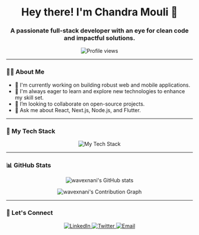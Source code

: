 <h1 align="center">Hey there! I'm Chandra Mouli 👋</h1>
<h3 align="center">A passionate full-stack developer with an eye for clean code and impactful solutions.</h3>

<div align="center">
  <img src="https://komarev.com/ghpvc/?username=wavexnani&color=blue" alt="Profile views" />
</div>

---

### 👨‍💻 About Me

- 🔭 I'm currently working on building robust web and mobile applications.
- 🌱 I'm always eager to learn and explore new technologies to enhance my skill set.
- 👯 I’m looking to collaborate on open-source projects.
- 💬 Ask me about React, Next.js, Node.js, and Flutter.

---

### 🚀 My Tech Stack

<p align="center">
  <img src="https://skillicons.dev/icons?i=js,ts,html,css,react,nextjs,nodejs,python,flask,dart,flutter,mysql,firebase,git,github,linux&perline=8" alt="My Tech Stack" />
</p>

---

### 📊 GitHub Stats

<p align="center">
  <img src="https://github-readme-stats.vercel.app/api?username=wavexnani&show_icons=true&theme=tokyonight&hide_border=true&border_radius=12&rank_icon=github" alt="wavexnani's GitHub stats" />
</p>
<p align="center">
  <img src="https://github-readme-activity-graph.vercel.app/graph?username=wavexnani&theme=tokyo-night&area=true&hide_border=true" alt="wavexnani's Contribution Graph" />
</p>

---

### 🤝 Let's Connect

<p align="center">
  <a href="https://www.linkedin.com/in/chandra-mouli-525bb831b?" target="_blank">
    <img src="https://img.shields.io/badge/LinkedIn-0077B5?style=for-the-badge&logo=linkedin&logoColor=white" alt="LinkedIn" />
  </a>
  <a href="https://x.com/Mouli7989" target="_blank">
    <img src="https://img.shields.io/badge/Twitter-1DA1F2?style=for-the-badge&logo=twitter&logoColor=white" alt="Twitter" />
  </a>
  <a href="mailto:mouli7667@gmail.com">
    <img src="https://img.shields.io/badge/Email-D14836?style=for-the-badge&logo=gmail&logoColor=white" alt="Email" />
  </a>
</p>
